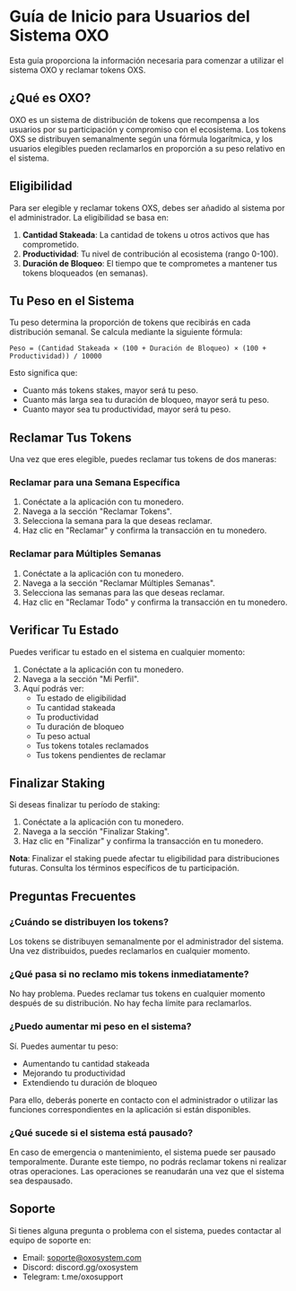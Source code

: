 # Guía de Inicio para Usuarios del Sistema OXO

Esta guía proporciona la información necesaria para comenzar a utilizar el sistema OXO y reclamar tokens OXS.

## ¿Qué es OXO?

OXO es un sistema de distribución de tokens que recompensa a los usuarios por su participación y compromiso con el ecosistema. Los tokens OXS se distribuyen semanalmente según una fórmula logarítmica, y los usuarios elegibles pueden reclamarlos en proporción a su peso relativo en el sistema.

## Eligibilidad

Para ser elegible y reclamar tokens OXS, debes ser añadido al sistema por el administrador. La eligibilidad se basa en:

1. **Cantidad Stakeada**: La cantidad de tokens u otros activos que has comprometido.
2. **Productividad**: Tu nivel de contribución al ecosistema (rango 0-100).
3. **Duración de Bloqueo**: El tiempo que te comprometes a mantener tus tokens bloqueados (en semanas).

## Tu Peso en el Sistema

Tu peso determina la proporción de tokens que recibirás en cada distribución semanal. Se calcula mediante la siguiente fórmula:

```
Peso = (Cantidad Stakeada × (100 + Duración de Bloqueo) × (100 + Productividad)) / 10000
```

Esto significa que:
- Cuanto más tokens stakes, mayor será tu peso.
- Cuanto más larga sea tu duración de bloqueo, mayor será tu peso.
- Cuanto mayor sea tu productividad, mayor será tu peso.

## Reclamar Tus Tokens

Una vez que eres elegible, puedes reclamar tus tokens de dos maneras:

### Reclamar para una Semana Específica

1. Conéctate a la aplicación con tu monedero.
2. Navega a la sección "Reclamar Tokens".
3. Selecciona la semana para la que deseas reclamar.
4. Haz clic en "Reclamar" y confirma la transacción en tu monedero.

### Reclamar para Múltiples Semanas

1. Conéctate a la aplicación con tu monedero.
2. Navega a la sección "Reclamar Múltiples Semanas".
3. Selecciona las semanas para las que deseas reclamar.
4. Haz clic en "Reclamar Todo" y confirma la transacción en tu monedero.

## Verificar Tu Estado

Puedes verificar tu estado en el sistema en cualquier momento:

1. Conéctate a la aplicación con tu monedero.
2. Navega a la sección "Mi Perfil".
3. Aquí podrás ver:
   - Tu estado de eligibilidad
   - Tu cantidad stakeada
   - Tu productividad
   - Tu duración de bloqueo
   - Tu peso actual
   - Tus tokens totales reclamados
   - Tus tokens pendientes de reclamar

## Finalizar Staking

Si deseas finalizar tu período de staking:

1. Conéctate a la aplicación con tu monedero.
2. Navega a la sección "Finalizar Staking".
3. Haz clic en "Finalizar" y confirma la transacción en tu monedero.

**Nota**: Finalizar el staking puede afectar tu eligibilidad para distribuciones futuras. Consulta los términos específicos de tu participación.

## Preguntas Frecuentes

### ¿Cuándo se distribuyen los tokens?

Los tokens se distribuyen semanalmente por el administrador del sistema. Una vez distribuidos, puedes reclamarlos en cualquier momento.

### ¿Qué pasa si no reclamo mis tokens inmediatamente?

No hay problema. Puedes reclamar tus tokens en cualquier momento después de su distribución. No hay fecha límite para reclamarlos.

### ¿Puedo aumentar mi peso en el sistema?

Sí. Puedes aumentar tu peso:
- Aumentando tu cantidad stakeada
- Mejorando tu productividad
- Extendiendo tu duración de bloqueo

Para ello, deberás ponerte en contacto con el administrador o utilizar las funciones correspondientes en la aplicación si están disponibles.

### ¿Qué sucede si el sistema está pausado?

En caso de emergencia o mantenimiento, el sistema puede ser pausado temporalmente. Durante este tiempo, no podrás reclamar tokens ni realizar otras operaciones. Las operaciones se reanudarán una vez que el sistema sea despausado.

## Soporte

Si tienes alguna pregunta o problema con el sistema, puedes contactar al equipo de soporte en:

- Email: soporte@oxosystem.com
- Discord: discord.gg/oxosystem
- Telegram: t.me/oxosupport 